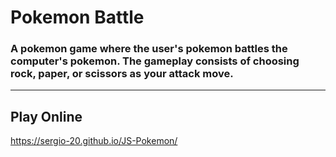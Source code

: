 # Pokemon Battle

### A pokemon game where the user's pokemon battles the computer's pokemon. The gameplay consists of choosing rock, paper, or scissors as your attack move.
___
## Play Online
https://sergio-20.github.io/JS-Pokemon/

